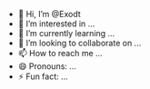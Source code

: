 - 👋 Hi, I’m @Exodt
- 👀 I’m interested in ...
- 🌱 I’m currently learning ...
- 💞️ I’m looking to collaborate on ...
- 📫 How to reach me ...
- 😄 Pronouns: ...
- ⚡ Fun fact: ...

<!---
Exodt/Exodt is a ✨ special ✨ repository because its `README.md` (this file) appears on your GitHub profile.
You can click the Preview link to take a look at your changes.
--->
